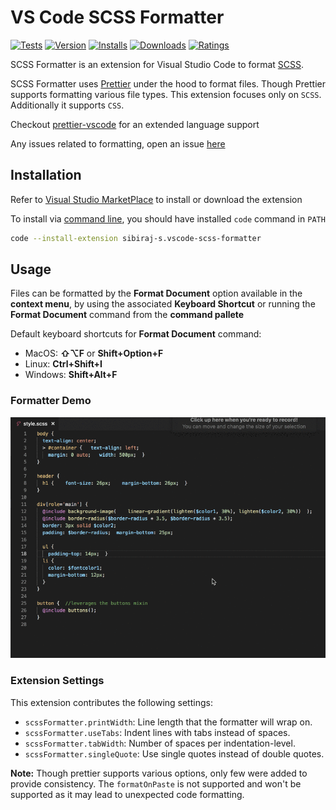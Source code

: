 # VS Code SCSS Formatter

[![Tests](https://github.com/sibiraj-s/vscode-scss-formatter/workflows/Tests/badge.svg)](https://github.com/sibiraj-s/vscode-scss-formatter/actions)
[![Version](https://badgen.net/vs-marketplace/v/sibiraj-s.vscode-scss-formatter)](https://marketplace.visualstudio.com/items?itemName=sibiraj-s.vscode-scss-formatter)
[![Installs](https://badgen.net/vs-marketplace/i/sibiraj-s.vscode-scss-formatter)](https://marketplace.visualstudio.com/items?itemName=sibiraj-s.vscode-scss-formatter)
[![Downloads](https://badgen.net/vs-marketplace/d/sibiraj-s.vscode-scss-formatter)](https://marketplace.visualstudio.com/items?itemName=sibiraj-s.vscode-scss-formatter)
[![Ratings](https://badgen.net/vs-marketplace/rating/sibiraj-s.vscode-scss-formatter)](https://marketplace.visualstudio.com/items?itemName=sibiraj-s.vscode-scss-formatter&ssr=false#review-details)

SCSS Formatter is an extension for Visual Studio Code to format [SCSS](https://sass-lang.com/).

SCSS Formatter uses [Prettier](https://github.com/prettier/prettier) under the hood to format files. Though Prettier supports formatting various file types. This extension focuses only on `SCSS`. Additionally it supports `CSS`.

Checkout [prettier-vscode](https://github.com/prettier/prettier-vscode) for an extended language support

Any issues related to formatting, open an issue [here](https://github.com/prettier/prettier/issues)

## Installation

Refer to [Visual Studio MarketPlace](https://marketplace.visualstudio.com/items?itemName=sibiraj-s.vscode-scss-formatter) to install or download the extension

To install via [command line](https://code.visualstudio.com/docs/editor/command-line), you should have installed `code` command in `PATH`

```bash
code --install-extension sibiraj-s.vscode-scss-formatter
```

## Usage

Files can be formatted by the **Format Document** option available in the **context menu**, by using the associated **Keyboard Shortcut** or running the **Format Document** command from the **command pallete**

Default keyboard shortcuts for **Format Document** command:

- MacOS: **⇧⌥F** or **Shift+Option+F**
- Linux: **Ctrl+Shift+I**
- Windows: **Shift+Alt+F**

### Formatter Demo

![SCSS Formatter Demo](assets/scss-format.gif)

### Extension Settings

This extension contributes the following settings:

- `scssFormatter.printWidth`: Line length that the formatter will wrap on.
- `scssFormatter.useTabs`: Indent lines with tabs instead of spaces.
- `scssFormatter.tabWidth`: Number of spaces per indentation-level.
- `scssFormatter.singleQuote`: Use single quotes instead of double quotes.

**Note:** Though prettier supports various options, only few were added to provide consistency. The `formatOnPaste` is not supported and won't be supported as it may lead to unexpected code formatting.
